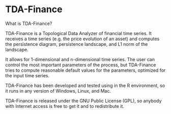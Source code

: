 # TDA-Finance

What is TDA-Finance?

TDA-Finance is a Topological Data Analyzer of financial time series. 
It receives a time series (e.g. the price evolution of an asset) and 
computes the persistence diagram, persistence landscape, and L1 norm 
of the landscape.

It allows for 1-dimensional and n-dimensional time series. 
The user can control the most important parameters of the process, 
but TDA-Finance tries to compute reasonable default values for the 
parameters, optimized for the input time series.

TDA-Finance has been developed and tested using in the R environment, 
so it runs in any version of Windows, Linux, and Mac.

TDA-Finance is released under the GNU Public License (GPL), so 
anybody with Internet access is free to get it and to redistribute it. 
